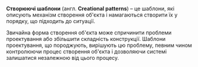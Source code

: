 **Створюючі шаблони** (англ. **Creational patterns**) – це шаблони, які описують механізм
створення об'єкта і намагаються створити їх у порядку, що підходить до ситуації.

Звичайна форма створення об'єкта може спричинити проблеми проектування або збільшити складність конструкції.
Шаблони проектування, що породжують, вирішують цю проблему, певним чином контролюючи процес створення об'єкта і
дозволяючи системі залишатися незалежною від цього процесу.